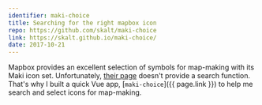 ```yaml
---
identifier: maki-choice
title: Searching for the right mapbox icon
repo: https://github.com/skalt/maki-choice
link: https://skalt.github.io/maki-choice/
date: 2017-10-21
---
```


Mapbox provides an excellent selection of symbols for map-making with its
Maki icon set. Unfortunately,
[their page](https://www.mapbox.com/maki-icons/) doesn't provide
a search function.
That's why I built a quick Vue app, [`maki-choice`]({{ page.link }}) to help me search and select icons for map-making.
